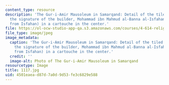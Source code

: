 ```yaml
---
content_type: resource
description: 'The Gur-i-Amir Mausoleum in Samarqand: Detail of the tiled portal with
  the signature of the builder, Mohammad ibn Mahmud al-Banna al-Isfahani (the builder
  from Isfahan) in a cartouche in the center.'
file: https://ol-ocw-studio-app-qa.s3.amazonaws.com/courses/4-614-religious-architecture-and-islamic-cultures-fall-2002/4501eaead87d7a0d9d53fe3c6829e588_1117.jpg
file_type: image/jpeg
image_metadata:
  caption: 'The Gur-i-Amir Mausoleum in Samarqand: Detail of the tiled portal with
    the signature of the builder, Mohammad ibn Mahmud al-Banna al-Isfahani (the builder
    from Isfahan) in a cartouche in the center.'
  credit: ''
  image-alt: Photo of The Gur-i-Amir Mausoleum in Samarqand
resourcetype: Image
title: 1117.jpg
uid: 4501eaea-d87d-7a0d-9d53-fe3c6829e588
---
```

